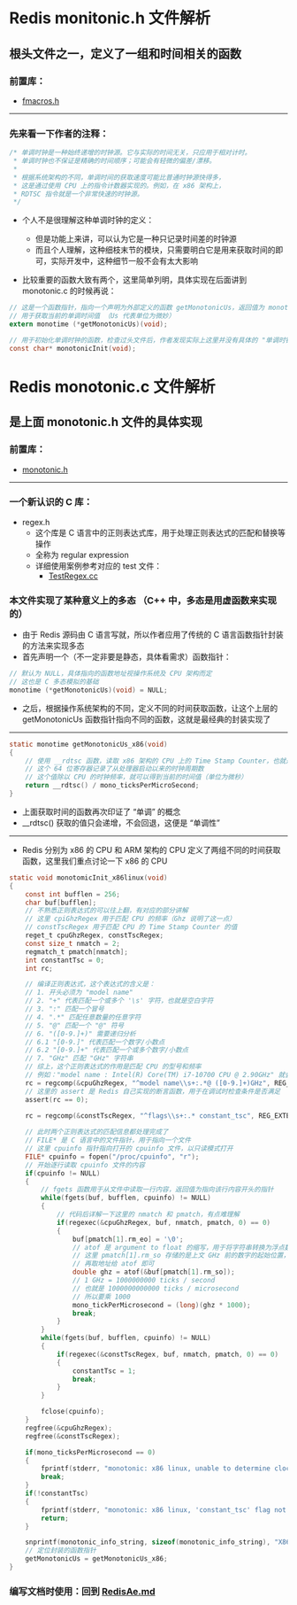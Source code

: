# Redis monitonic.h 文件解析

## 根头文件之一，定义了一组和时间相关的函数

### 前置库：
- [fmacros.h](./RedisFmacros.md)

-- - 
### 先来看一下作者的注释：
``` C
/* 单调时钟是一种始终递增的时钟源。它与实际的时间无关，只应用于相对计时。
 * 单调时钟也不保证是精确的时间顺序；可能会有轻微的偏差/漂移。
 *
 * 根据系统架构的不同，单调时间的获取速度可能比普通时钟源快得多，
 * 这是通过使用 CPU 上的指令计数器实现的。例如，在 x86 架构上，
 * RDTSC 指令就是一个非常快速的时钟源。
 */
```
- 个人不是很理解这种单调时钟的定义：
    - 但是功能上来讲，可以认为它是一种只记录时间差的时钟源
    - 而且个人理解，这种细枝末节的模块，只需要明白它是用来获取时间的即可，实际开发中，这种细节一般不会有太大影响

- 比较重要的函数大致有两个，这里简单列明，具体实现在后面讲到 monotonic.c 的时候再说：
``` C
// 这是一个函数指针，指向一个声明为外部定义的函数 getMonotonicUs，返回值为 monotime (源码中为 uint64_t 类型的别名)
// 用于获取当前的单调时间值 （Us 代表单位为微妙）
extern monotime (*getMonotonicUs)(void);

// 用于初始化单调时钟的函数，检查过头文件后，作者发现实际上这里并没有具体的 "单调时钟" 对象，整个时钟信息的获取都是通过 getMonotonicUs 函数实现的
const char* monotonicInit(void);
```

# Redis monotonic.c 文件解析
## 是上面 monotonic.h 文件的具体实现

### 前置库：
- [monotonic.h](./RedisMonotonic.md)
-- -
### 一个新认识的 C 库：
- regex.h
    - 这个库是 C 语言中的正则表达式库，用于处理正则表达式的匹配和替换等操作
    - 全称为 regular expression
    - 详细使用案例参考对应的 test 文件：
        - [TestRegex.cc](../TestFiles/TestRegex.cc)

### 本文件实现了某种意义上的多态 （C++ 中，多态是用虚函数来实现的）
- 由于 Redis 源码由 C 语言写就，所以作者应用了传统的 C 语言函数指针封装的方法来实现多态
- 首先声明一个（不一定非要是静态，具体看需求）函数指针：
``` C
// 默认为 NULL，具体指向的函数地址视操作系统及 CPU 架构而定
// 这也是 C 多态模拟的基础
monotime (*getMonotonicUs)(void) = NULL;
```

- 之后，根据操作系统架构的不同，定义不同的时间获取函数，让这个上层的 getMonotonicUs 函数指针指向不同的函数，这就是最经典的封装实现了
-- -
``` C
static monotime getMonotonicUs_x86(void)
{
    // 使用 __rdtsc 函数，读取 x86 架构的 CPU 上的 Time Stamp Counter，也就是时间戳计数器的值
    // 这个 64 位寄存器记录了从处理器启动以来的时钟周期数
    // 这个值除以 CPU 的时钟频率，就可以得到当前的时间值（单位为微秒）
    return __rdtsc() / mono_ticksPerMicroSecond;
}
```
- 上面获取时间的函数再次印证了 “单调” 的概念
- __rdtsc() 获取的值只会递增，不会回退，这便是 “单调性”

-- -
- Redis 分别为 x86 的 CPU 和 ARM 架构的 CPU 定义了两组不同的时间获取函数，这里我们重点讨论一下 x86 的 CPU

``` C
static void monotomicInit_x86linux(void)
{
    const int bufflen = 256;
    char buf[bufflen];
    // 不熟悉正则表达式的可以往上翻，有对应的部分讲解
    // 这里 cpiGhzRegex 用于匹配 CPU 的频率（Ghz 说明了这一点）
    // constTscRegex 用于匹配 CPU 的 Time Stamp Counter 的值
    reget_t cpuGhzRegex, constTscRegex;
    const size_t nmatch = 2;
    regmatch_t pmatch[nmatch];
    int constantTsc = 0;
    int rc;

    // 编译正则表达式，这个表达式的含义是：
    // 1. 开头必须为 "model name"
    // 2. "+" 代表匹配一个或多个 '\s' 字符，也就是空白字符
    // 3. ":" 匹配一个冒号
    // 4. ".*" 匹配任意数量的任意字符
    // 5. "@" 匹配一个 "@" 符号
    // 6. "([0-9.]+)" 需要递归分析
    // 6.1 "[0-9.]" 代表匹配一个数字/小数点
    // 6.2 "[0-9.]+" 代表匹配一个或多个数字/小数点
    // 7. "GHz" 匹配 "GHz" 字符串
    // 综上，这个正则表达式的作用是匹配 CPU 的型号和频率
    // 例如："model name : Intel(R) Core(TM) i7-10700 CPU @ 2.90GHz" 就会匹配到 "2.90"
    rc = regcomp(&cpuGhzRegex, "^model name\\s+:.*@ ([0-9.]+)GHz", REG_EXTENDED);
    // 这里的 assert 是 Redis 自己实现的断言函数，用于在调试时检查条件是否满足
    assert(rc == 0);
    
    rc = regcomp(&constTscRegex, "^flags\\s+:.* constant_tsc", REG_EXTENDED);

    // 此时两个正则表达式的匹配信息都处理完成了
    // FILE* 是 C 语言中的文件指针，用于指向一个文件
    // 这里 cpuinfo 指针指向打开的 cpuinfo 文件，以只读模式打开
    FILE* cpuinfo = fopen("/proc/cpuinfo", "r");
    // 开始逐行读取 cpuinfo 文件的内容
    if(cpuinfo != NULL)
    {
        // fgets 函数用于从文件中读取一行内容，返回值为指向该行内容开头的指针
        while(fgets(buf, bufflen, cpuinfo) != NULL)
        {
            // 代码后详解一下这里的 nmatch 和 pmatch，有点难理解
            if(regexec(&cpuGhzRegex, buf, nmatch, pmatch, 0) == 0)
            {
                buf[pmatch[1].rm_eo] = '\0';
                // atof 是 argument to float 的缩写，用于将字符串转换为浮点数
                // 这里 pmatch[1].rm_so 存储的是上文 GHz 前的数字的起始位置，在 buf 中索引即可定位到这个数字开头的字符
                // 再取地址给 atof 即可
                double ghz = atof(&buf[pmatch[1].rm_so]);
                // 1 GHz = 1000000000 ticks / second
                // 也就是 1000000000000 ticks / microsecond
                // 所以要乘 1000
                mono_tickPerMicrosecond = (long)(ghz * 1000);
                break;
            }
        }
        while(fgets(buf, bufflen, cpuinfo) != NULL)
        {
            if(regexec(&constTscRegex, buf, nmatch, pmatch, 0) == 0)
            {
                constantTsc = 1;
                break;
            }
        }

        fclose(cpuinfo);
    }
    regfree(&cpuGhzRegex);
    regfree(&constTscRegex);

    if(mono_ticksPerMicrosecond == 0)
    {
        fprintf(stderr, "monotonic: x86 linux, unable to determine clock rate");
        break;
    }
    if(!constantTsc)
    {
        fprintf(stderr, "monotonic: x86 linux, 'constant_tsc' flag not present");
        return;
    }

    snprintf(monotonic_info_string, sizeof(monotonic_info_string), "X86 TSC @ %ld ticks/us", mono_ticksPerMicrosecond);
    // 定位封装的函数指针
    getMonotonicUs = getMonotonicUs_x86;
}
```
### 编写文档时使用：回到 [RedisAe.md](./RedisAe.md)